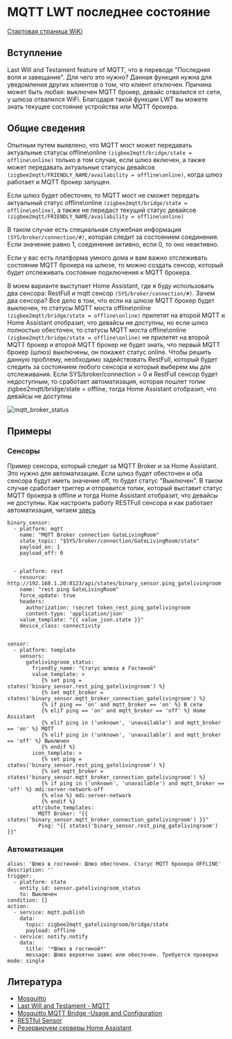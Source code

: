 # MQTT LWT последнее состояние

[Стартовая страница WiKi](https://github.com/DivanX10/wiki#readme)

## Вступление
Last Will and Testament feature of MQTT, что в переводе "Последняя воля и завещание". Для чего это нужно? Данная функция нужна для уведомления других клиентов о том, что клиент отключен. Причина может быть любая: выключен MQTT брокер, девайс отвалился от сети, у шлюза отвалился WiFi. Благодаря такой функции LWT вы можете знать текущее состояние устройства или MQTT брокера.




## Общие сведения

Опытным путем выявлено, что MQTT мост может передавать актуальные статусы offline\online `(zigbee2mqtt/bridge/state = offline\online)` только в том случае, если шлюз включен, а также может передавать актуальные статусы девайсов `(zigbee2mqtt/FRIENDLY_NAME/availability = offline\online)`, когда шлюз работает и MQTT брокер запущен.

Если шлюз будет обесточен, то MQTT мост не сможет передать актуальный статус offline\online `(zigbee2mqtt/bridge/state = offline\online)`, а также не передаст текущий статус девайсов `(zigbee2mqtt/FRIENDLY_NAME/availability = offline\online)`

В таком случае есть специальная служебная информация `(SYS/broker/connection/#)`, которая следит за состоянием соединения. Если значение равно 1, соединение активно, если 0, то оно неактивно.

Если у вас есть платформа умного дома и вам важно отслеживать состояние MQTT брокера на шлюзе, то можно создать сенсор, который будет отслеживать состояние подключения к MQTT брокера.

В моем варианте выступает Home Assistant, где я буду использовать два сенсора: RestFull и mqtt сенсор `(SYS/broker/connection/#)`. Зачем два сенсора? Все дело в том, что если на шлюзе MQTT брокер будет выключен, то статусы MQTT моста offline\online `(zigbee2mqtt/bridge/state = offline\online)` прилетят на второй MQTT и Home Assistant отобразит, что девайсы не доступны, но если шлюз полностью обесточен, то статусы MQTT моста offline\online `(zigbee2mqtt/bridge/state = offline\online)` не прилетят на второй MQTT брокер и второй MQTT брокер не будет знать, что первый MQTT брокер (шлюз) выключены, он покажет статус online. Чтобы решить данную проблему, необходимо задействовать RestFull, который будет следить за состоянием любого сенсора и который выберем мы для отслеживания. Если SYS/broker/connection = 0 и RestFull сенсор будет недоступным, то сработает автоматизация, которая пошлет топик zigbee2mqtt/bridge/state = offline, тогда Home Assistant отобразит, что девайсы не доступны  

![mqtt_broker_status](https://user-images.githubusercontent.com/64090632/143300851-51920f33-14b7-4b80-9a04-4fded715be11.jpg)


## Примеры

### Сенсоры
Пример сенсора, который следит за MQTT Broker и за Home Assistant. Это нужно для автоматизации. Если шлюз будет обесточен и оба сенсора будут иметь значение off, то будет статус "Выключен". В таком случае сработает триггер и отправится топик, который выставит статус MQTT брокера в offline и тогда Home Assistant отобразит, что девайсы не доступны. Как настроить работу RESTFull сенсора и как работает автоматизация, читаем [здесь](https://zen.yandex.ru/media/id/5f5bea45267c75477b342dab/rezerviruem-servery-home-assistant-6037f38bd4391d5d927ee7d5)

```
binary_sensor:
  - platform: mqtt
    name: "MQTT Broker connection GateLivingRoom"
    state_topic: "$SYS/broker/connection/GateLivingRoom/state"
    payload_on: 1
    payload_off: 0


  - platform: rest
    resource: http://192.168.1.20:8123/api/states/binary_sensor.ping_gatelivingroom
    name: "rest ping GateLivingRoom"
    force_update: true
    headers:
      authorization: !secret token_rest_ping_gatelivingroom
      content-type: 'application/json'
    value_template: "{{ value_json.state }}"
    device_class: connectivity


sensor:
  - platform: template
    sensors:
      gatelivingroom_status:
        friendly_name: "Статус шлюза в Гостиной"
        value_template: >
           {% set ping = states('binary_sensor.rest_ping_gatelivingroom') %}
           {% set mqtt_broker = states('binary_sensor.mqtt_broker_connection_gatelivingroom') %}
           {% if ping == 'on' and mqtt_broker == 'on' %} В сети
           {% elif ping == 'on' and mqtt_broker == 'off' %} Home Assistant
           {% elif ping in ('unknown', 'unavailable') and mqtt_broker == 'on' %} MQTT
           {% elif ping in ('unknown', 'unavailable') and mqtt_broker == 'off' %} Выключен
           {% endif %}
        icon_template: >
           {% set ping = states('binary_sensor.rest_ping_gatelivingroom') %}
           {% set mqtt_broker = states('binary_sensor.mqtt_broker_connection_gatelivingroom') %}
           {% if ping in ('unknown', 'unavailable') and mqtt_broker == 'off' %} mdi:server-network-off
           {% else %} mdi:server-network
           {% endif %}
        attribute_templates:
          MQTT Broker: "{{ states('binary_sensor.mqtt_broker_connection_gatelivingroom') }}"
          Ping: "{{ states('binary_sensor.rest_ping_gatelivingroom') }}"

```

### Автоматизация
```
alias: 'Шлюз в гостиной: Шлюз обесточен. Статус MQTT брокера OFFLINE'
description: ''
trigger:
  - platform: state
    entity_id: sensor.gatelivingroom_status
    to: Выключен
condition: []
action:
  - service: mqtt.publish
    data:
      topic: zigbee2mqtt_gatelivingroom/bridge/state
      payload: offline
  - service: notify.notify
    data:
      title: '*Шлюз в гостиной*'
      message: Шлюз вероятно завис или обесточен. Требуется проверка
mode: single

```


## Литература
* [Mosquitto](https://mosquitto.org/man/mosquitto-8.html)
* [Last Will and Testament - MQTT](https://www.hivemq.com/blog/mqtt-essentials-part-9-last-will-and-testament/)
* [Mosquitto MQTT Bridge -Usage and Configuration](http://www.steves-internet-guide.com/mosquitto-bridge-configuration/)
* [RESTful Sensor](https://www.home-assistant.io/integrations/sensor.rest)
* [Резервируем серверы Home Assistant](https://zen.yandex.ru/media/id/5f5bea45267c75477b342dab/rezerviruem-servery-home-assistant-6037f38bd4391d5d927ee7d5)



